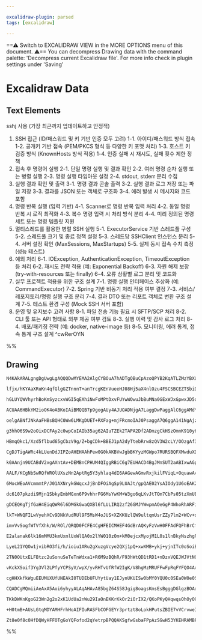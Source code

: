 ```yaml
---

excalidraw-plugin: parsed
tags: [excalidraw]

---
```

==⚠  Switch to EXCALIDRAW VIEW in the MORE OPTIONS menu of this document. ⚠== You can decompress Drawing data with the command palette: 'Decompress current Excalidraw file'. For more info check in plugin settings under 'Saving'


# Excalidraw Data

## Text Elements
sshj 사용 (가장 최근까지 업데이트하고 안정적)

1. SSH 접근 (ID/패스워드 및 키 기반 인증 모두 고려)
        1-1. 아이디/패스워드 방식 접속
        1-2. 공개키 기반 접속 (PEM/PKCS 형식 등 다양한 키 포맷 처리)
        1-3. 호스트 키 검증 방식 (KnownHosts 방식 적용)
        1-4. 인증 실패 시 재시도, 실패 횟수 제한 정책
2. 접속 후 명령어 실행
        2-1. 단일 명령 실행 및 결과 확인
        2-2. 여러 명령 순차 실행 또는 병렬 실행
        2-3. 명령 실행 타임아웃 설정
        2-4. stdout, stderr 분리 수집
3. 실행 결과 확인 및 출력
        3-1. 명령 결과 콘솔 출력
        3-2. 실행 결과 로그 저장 또는 파일 저장
        3-3. 결과를 JSON 또는 객체로 구조화
        3-4. 에러 발생 시 메시지와 코드 포함
4. 명령 반복 실행 (입력 기반)
        4-1. Scanner로 명령 반복 입력 처리
        4-2. 동일 명령 반복 시 로직 최적화
        4-3. 복수 명령 입력 시 처리 방식 분리
        4-4. 미리 정의된 명령 세트 또는 명령 템플릿 지원
5. 멀티스레드를 활용한 병렬 SSH 실행
        5-1. ExecutorService 기반 스레드풀 구성
        5-2. 스레드풀 크기 및 종료 정책 설정
        5-3. 스레드당 SSHClient 인스턴스 분리
        5-4. 서버 설정 확인 (MaxSessions, MaxStartups)
        5-5. 실제 동시 접속 수치 측정 (성능 테스트)
6. 예외 처리
        6-1. IOException, AuthenticationException, TimeoutException 등 처리
        6-2. 재시도 전략 적용 (예: Exponential Backoff)
        6-3. 자원 해제 보장 (try-with-resources 또는 finally)
        6-4. 오류 상황별 로그 분리 및 코드화
7. 실무 프로젝트 적용을 위한 구조 설계
        7-1. 명령 실행 인터페이스 추상화 (예: CommandExecutor)
        7-2. Spring 기반 비동기 처리 적용 여부 결정
        7-3. 서비스/레포지토리/명령 실행 구조 분리
        7-4. 결과 DTO 또는 리포트 객체로 변환 구조 설계
        7-5. 테스트 환경 구성 (Mock SSH 서버 포함)
8. 운영 및 유지보수 고려 사항
        8-1. 파일 전송 기능 필요 시 SFTP/SCP 처리
        8-2. CLI 툴 또는 API 형태로 외부 제공 여부 검토
        8-3. 실행 이력 및 감사 로그 처리
        8-4. 배포/패키징 전략 (예: docker, native-image 등)
        8-5. 모니터링, 에러 통계, 접속 통계 구조 설계 ^cwRerOYN

%%
## Drawing
```compressed-json
N4KAkARALgngDgUwgLgAQQQDwMYEMA2AlgCYBOuA7hADTgQBuCpAzoQPYB2KqATLZMzYBXUtiRoIACyhQ4zZAHoFAc0JRJQgEYA6bGwC2CgF7N6hbEcK4OCtptbErHALRY8RMpWdx8Q1TdIEfARcZgRmBShcZQUebQB2bR4aOiCEfQQOKGZuAG1wMFAwYogSbghsCgAlJgB5AE0AORTiyFhEcqgsKBaSzG5nAEYABgAWAFZtAE4eUfiADh4ANmH4

lfjx/hKYAaXRuKn4qfGlgGZTnnnT+anTrcgKEnVueeHJ08Hj5aX4nlOzu4FSCSBCEZTSbiDQY8TZAiDWZTBbjDe4QZhQUhsADWCAAwmx8GxSOUAMSDBDk8m9SCaXDYLHKTFCDjEfGE4kSDHWZhwXCBLLUiAAM0I+HwAGVYEiJIIPIL0ZicQB1J6Sbh8OEK7EISUwaXoWVlVFM8EccI5NCDVFsXnYNQ7S3DFFwxnCOAASWIFtQuQAuqiheQMp7uBw

hGLUYQWVhyrhBoKmSyzcxvWGI5qEAhiNwFoMPtDxvFUYwWOwuJbBuMNa0GExWJxGpwxJD5qNoW9RsMrXDCMwACJpLrZtBCghhVGaYQsgCiwQyWVT4fwqKEcGIuCHkPicx40IuPCmM1RRA4WNDS+PbHpWe4o/w47hXUwPRlzEkACtUIAagcAlWOoAAUgAANYApeOoIAOrOAD+1gAydYAA5OoIAo6OAA7NgAu44AHUuABqrgAHNaggASo4AqBOAIAT

ACUAA6HBkYM2ioOK4oABKoIAiBMQQB7p9gogAUy4AJUOADNjgA7LaggDwPaggAlC6ggAMdYAGD2oIAHuOALmTqCABVdgAKLagmGACQdpEcKg2k6dpgxDFRgAio8hgAorRxPH8YAlD2ALtDjGALGDZG6bp+lxKggCvNYAODWiZJ9kAQACtOACyCh+QA0ri4qoIAqGu2YAjy2oIAJ02AImjgA6qyJqCADfLgDvnaggAZM4ANZ2aU5On6acVGABxrnG

oelgABNfJNkAaFHBsBQHC0Ww6LMKgDUET+RXFag+mjFRcmoIAJ0PsaggA7Q6ggA141NgAjzdQ42TYA+WuABhDqCADgTaV4YAojNka5DF2aggAja6ggChXYAnB2AC2j42AJGrjkDTwBmoIAF02AD7jl1XQ9gmoIADTWAD81qCAKpr0lPcVL2uYAN6OADft32oIAOEOABQzv2AAhtgApTaggCLPYANB0PRDTkvWVCNjfdqCAAMLgAh44ZgDDY6ggAk

g3hhO6S9w2oOixDCFAy2c0wpCoIAIb35ag62AIuTZEk2TAPA2Df2ADmzgCkHSzOmnK910y6ggAa84AKYOoErKvaWrrnS0DqCADodgAftaggAAE6BmOoIAMMtfXbhuoGrJNA4APp2oAAUuKtSNKgDuALg1gAtM+bqCADa1gAOE4AKmtu2r7OAAuj8OADg9gC7A9NqCACpdU0wYAAmOoIAKvP8RlgAWq2R7MaxJgCvPb9/6AKHjiviRJ/XFaMr3ing

HBmqQkc1/Xzd5flbud65gCbzV9g/Z+bgCDk+BBEJ1pA2dyTtebRrw8zQV3W2cLY/OOzgAf3SLeGABrjgA4LQjgAcg9VDsa4AOouADCrgD9nagMGAAtjZGTKggACXYAB6XOKAAgO3iPtAA6az+NKeNqJ0QJivYq4xXrTkwAgbAQgoBEnFEwMwYhW6oBAbxQAASvR0AIyDbskGuUISQwANgtiT+oAUInAAzHagfajNmYIKckgkmhDACfTbA2iuIiCZ

CgDJTigAWRc4kLUenDdJIPZoAHEHAAhPew0G0kAKBVwJgbBKYyzMGWpo7RURSBQFXMwduXDnC/zGltVAE8ZrHVFoADTnUCAEI5vCAFSGAFKm1AgAZRaqppJYVFAAQY4ADzGR5uyWK9d0tQUFiDgFAMsy0ACCGCQRZHMBuMscSEAJKSagAAKoQDI3Mcl5M4KgeKBVInOFcvNBaqBAAgE4AVvbUC9QAsEtAKC4CcBEVYfAqAABCdIsRsCFEKCxukok

k0AAnjn9UCABdV2xgAXntAv+DEMBnCPHUM4QIggRBiC6g7EUHACD4BgJMnSUT2aABIxwAGp2oEAIMDgBLNcACM9FtrbCz+qXZeiRxqABZu1AgAQVfNoAXAnqq9UACLjqBAAg42lWOjNAAjNW7eI6sfrS2koABkXAAZy8hKRgAU2ceXHDpaB8T6H0NYYgKC0EYKJJc7SqLXLijgKQKMyh8GABE+ie9Dd7tOhoAAN6AYcIGqgVFJMFEcs4goYBGUYK

AALF/KCgNbSwRQfWROlUXszNn2AptRg5Y3yhlaq4dI6AAGewAGmvRxjkilFViqL+OquawAvTVkI0VeLEAjUDKMyuXTS8wqKABaxwAgGN/UAATjMFlmbXUt+QAtqtu3mK9Z2TTACFg+JHxgARVcAClj2dxQADECl+QUOKXEfkInqu0gm1yuIAAy7pUCABYl/VqBkl+TrVFQAOwuR1CYKrablUACtQDVOV8bnBS3JshFuQlAAINV+D5ZaRUJvZoABh

6MocWEoAVcmmmtP/J01AXNrykGWqcxJjBnDFOiAgSp9LUAJt/gpQAE02YsAIOdy1U6oEAK2LiLlqOM/VapFCZKAFO6OUFMH5vx/iAqBSCsEEIoQwthfCxEyIUSojReiTEWJsS4nxP63kpKjWUqpDSbt9KUVQMZMy2GrK2WOiR2pVFPJ4d8v+AKwUwoRWinFRKqV0rZRHte0qFUqq1XqrZf8TUWptQ6tkPebS+p0fZqNCa2d6nLWUxtbau0DocCOi

dc6107pkzdi9Mjn1SbkyEmbMGxn6P9vhhrFG6MsYwKM+W3go6qLKvJtTOm7CbPs05tzXmUBiD82kaLCWHAx2azlkJA2bm1ZkY1mbXW+tlYJds6bYGVtbb2yxkm12GXPaAx9v7QOTaTVWuXiKpOVE32Z2znnQuJcy6Vw4NXH6dcG7D0ktezuZHu7WD7gPTrQ8W7VLc+PKiU8EZdZmvPRe1XV4edQBvBG28R6ybVSKzuJ8z5X1vvfLGT834f2/hwX+

gDCEQKgTjfGaH4EiqQWR6l6DMGkGwaQXBl6fLULIRQ2zf26GMJYWwpmAOeGgP4WhoRhARFiMkdIgHiiVFMzURorROj6wcH0agQxko+SmLkNepB1jbH2N8utFx7jPE+IdYEkJ4SJsiqiWRmJZTEmcBSWkvpeBOccA5/kopJSMGC4qVUmRLPbP1K3XJklqBum9IyQQIZIyxkTJqbM+ZSzUCrIAhsrZahJC7PCMIUQ4Qm0nLORcmptyHkvPeTlr5Qkf

lkT+WNQFILwVyehXCv9DNkVudRUl9F5MsW4oJUS+XZKKUzlQW9ultqmUsrZZy7lm2+WCv+sKgaYqqISqlTK+ViqvN/u27no+VFtW6qbYa41EdUAWv94HkVqLf4OtQM611/5Arus9d6iufrA0hqEuGyNRHY0jrI0mxpqaxIZuzTNPNBai0lvnQNStVEa11sbQ7FtbbO2oG7dtPtA6h0juixOv6M653M435X1AK612bpafL/dOJD2oGPYQU957lCXt

imvVvSogfWfVfXhk/W/ROl/QRQD0FCFE4CgHFEICMHEF4GdBrAQKyFzVwH0FFAdFQFhBrCfCgGSSIGUHLHQGCCFB6GLCYESXcDILBEoOgBtEFD0CyFwCjCYBDDQDTGXDhCJDBCjAICA2fBAzfE/F/AAhAnAmgjgiQjQiwlwkIk0hQ09Qw3/FYnMhwyEiYwIxUnUgE1egox0Oo3sjo1ckY3wUcRYyChCnCkihikqW4zSlEj4wKmMJJkqmqlEjqlk3

E2alanak6lk16mMMU3kmUxmlUxWlQA0x2lYW010zOm+kM0ejcxMyojM1L0s1lnBkyNszhgRkc2lgdhcwyJFWJk81D0phpnpnB0KICxCyCw5hCzCy+XFklioiy3Rzi3SxqzRU1lS3i0GJNnJjNhyztibQK2AkThW29j9gDiDlDgb1jiW2Klq1QHqyzhmiayLlLh9SrhqNQC62libhbl60PgGx7mG1mzG3Xw7lsxmxnnmwXjAiXkPnXk3h+g213gan

LyeL21YQOw1jvibRO3fi/h/ioiu1ARu2gXuzgVcye2QXj1pQ+xwXMB+ykj+yjnITc0oSoiB3oSEmYSSL80JJWz4QEVh3h2kgkSkUBMsRR1UTlh70x3ND0QMUx2MSJ3MQBzJzsQcROipzcQ8X/G8T8QCTIiCVQDCUeKclZyonZxwFyX5253UF5yyU4DFw4GWmFwQFKTVPKS0glxqTqUWll3aR3S6UwB6TNGVwGWGXpHV2vWmSojmUWRWTWQN22WNz

2TN0OUtxELFBtzc2uSonuSeTeTnWdxa1+R6M9zBQhR/F93hWtQD1tRD1+nDzxVQEJWJVtNQBj0pVewxOvUZVQxTw4HZR8i5R5RFkzyFVtXFUlWlVlQVSVVqNVUlwry1WBh1T1Qdjr1QEqyb1gJbwr3b2Ey73xLdXpH7xUUHzIn9VQGDTDQjSjTUknzcwTWny+lnzTVQCzRzXzULWLVLTv2Kk3xLNrQbSbX32ikP2P17X7UFXPz3JW2liv2nVnRy2

vKckXSoif3Yg3Vl2LPfyYCPSyV/wpX/yvRHTvUfRfW2IgK/V8hgMzMRUFFwFpRqFYFQO4AxCEAQGPG4NolBHBBfEGiSHGAKAAF8tgigSgygJAhQABVeAacKYIweMVEdoNA6AYDVEfoNAIYX4JIUYeYNYU4I4eIQYeYH4VEAgqxGEbQeYG4C4eS4YU4MYQEGsR4YgZ4NAeYVEEEMECENAGEVEBEfUDAkoLUHENkIkUkSkCkJACcEZV0ZkVkAkVyzk

cgHHXkfkWguEEUMUXUfUNEAkI0TUDEbUFUYytUay1EJynUKUISw0bMY0YQU0c0SEa0W0e0SEJ0VEHyj0L0PIf0cKoMBAXgr/C8HsaMMS9AXAYYBMKcYgZMRcdMGsMIG8S0KYKEYYeYKsBSug0sTgbgU4NsSa7HRsDgZsS0K4EYa4JYIg1i/sQcQa1AEisiuEScXy2cdIERXqgQmsVcdcTcS0bcX4Pcc4DYTayAE8M8PgpqmsQka8YcVAO8B8Yg4D

CQADCgMQmiiAeAxA5Aoi6yhyyALAqAHAvA85bgZ64S58Jgig8oagsKmsEsBgggDGlgzBOAdgxArgvuBq/g60VlfwUQwG9AXC/C8IFAtA/a8is0SiyymiyiGERi8AGqyAXAOAOAAnLobgFi6AEEDILGrm3oBgOHCgF0hkRMPy9kUkcZDWoUOW9BUgUK90LofQSURUPEfyjkdAMkDyqkLYCoEQPWg2pWnylkFys26AIKnkPkERbW22kRfW9IXNUUCU

TKkDWKnKgoG23Wn2g2o2xK1UdUa2nWu29IaOnEKKrKkOr2iOrIX2/QKoPKyQHqwqsOhOyO9IWoYq2AUqhy8OxO/QXNRAxG/AlG+O72rOg2uurIKGtAngKu4u1u9IUGwmrGhAGgjOmugnExZJXWlqEEXAH6qmouluqAbO6cFkSezECgGen6+EKeqgZuzOpeg2telqApeAISlWuW5gbATEMUAADUhALG0HGE0qmDeHGFmq7AMoECvoJHwHqG4B+DKk

+H0tmB+AUsLGtqMDYAMHFrhHoAIFIuRASFbCOFGEYr3prtzt8oLokHPutsZBIE7vVCrvweIElFySbrDpId71CxXtwE0GCB+r+oOpKBIedpgZrEGQJC3tIGUFpH/F3CLF4EGEEYEeWmGEfqIkFBqGUHDD5HKB4b4b+BRF4D0uWiUbEYkYgDQYXv3uToQDLv53OutsDFwIQBqGjFZVrPYZKEyDoYYeItIFItRGwCIBJrQDZrhFOWlvccceYZKG5hPF

Zt8e0f8c0HfDQWyHFFOTgGoYQFofod2qYetrpBPQQAKSgfwGsbaFPpAzSGwH53YKEHRAMBPo6Her6pKC+pxEYbHD8ZetCFIPyZ/zSYyfPDFD5rACYroAivCHFoYpAAYqAA==
```
%%